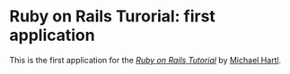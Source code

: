 # Ruby on Rails Turorial: first application

This is the first application for the [*Ruby on Rails Tutorial*](http://railstutorial.org/) by [Michael Hartl](http://michaelhartl.com/).